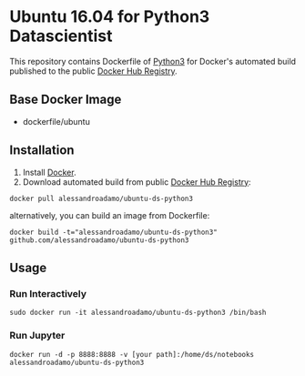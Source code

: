# Ubuntu 16.04 for Python3 Datascientist
This repository contains Dockerfile of [Python3](https://www.python.org/download/releases/3.0/) for Docker's automated build published to the public [Docker Hub Registry](https://hub.docker.com/).

## Base Docker Image
* dockerfile/ubuntu

## Installation 
1. Install [Docker](https://docs.docker.com/engine/installation/).
2. Download automated build from public [Docker Hub Registry](https://hub.docker.com/): 
```{engine=bash}
docker pull alessandroadamo/ubuntu-ds-python3
```
alternatively, you can build an image from Dockerfile: 
```{engine=bash}
docker build -t="alessandroadamo/ubuntu-ds-python3" github.com/alessandroadamo/ubuntu-ds-python3
```

## Usage

### Run Interactively
```{engine=bash}
sudo docker run -it alessandroadamo/ubuntu-ds-python3 /bin/bash
```

### Run Jupyter
```{engine=bash}
docker run -d -p 8888:8888 -v [your path]:/home/ds/notebooks alessandroadamo/ubuntu-ds-python3
```
